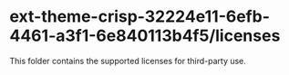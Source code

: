 # ext-theme-crisp-32224e11-6efb-4461-a3f1-6e840113b4f5/licenses

This folder contains the supported licenses for third-party use.
